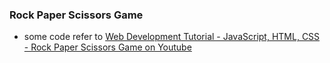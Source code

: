 ### Rock Paper Scissors Game
* some code refer to [Web Development Tutorial - JavaScript, HTML, CSS - Rock Paper Scissors Game on Youtube](https://www.youtube.com/watch?v=jaVNP3nIAv0)

